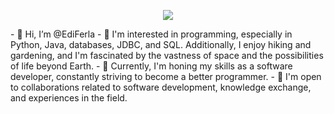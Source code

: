 <p align="center">
  <a href="https://github.com/DenverCoder1/readme-typing-svg">
    <img src="https://readme-typing-svg.herokuapp.com?lines=Who+is+FERLA;Full-Stack+Developer;Good+Team-Player;Always%20learning%20new%20things.&center=true&width=500&height=50">
  </a>
</p>
- 👋 Hi, I’m @EdiFerla
- 👀 I'm interested in programming, especially in Python, Java, databases, JDBC, and SQL. Additionally, I enjoy hiking and gardening, and I'm fascinated by the vastness of space and the possibilities of life beyond Earth.
- 🌱 Currently, I'm honing my skills as a software developer, constantly striving to become a better programmer.
- 💞️ I'm open to collaborations related to software development, knowledge exchange, and experiences in the field.
